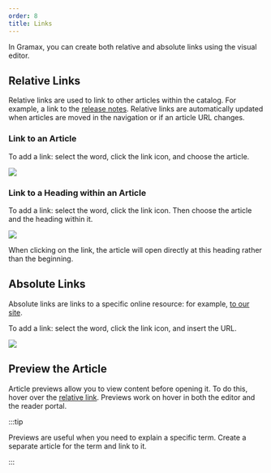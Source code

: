 ```yaml
---
order: 8
title: Links
---
```


In Gramax, you can create both relative and absolute links using the visual editor.

## Relative Links

Relative links are used to link to other articles within the catalog. For example, a link to the [release notes](./../../whats-new/_index). Relative links are automatically updated when articles are moved in the navigation or if an article URL changes.

### Link to an Article

To add a link: select the word, click the link icon, and choose the article.

![](./link-editor.png)

### Link to a Heading within an Article

To add a link: select the word, click the link icon. Then choose the article and the heading within it.

![](./link-editor-3.png)

When clicking on the link, the article will open directly at this heading rather than the beginning.

## Absolute Links

Absolute links are links to a specific online resource: for example, [to our site](https://gram.ax/).

To add a link: select the word, click the link icon, and insert the URL.

![](./link-editor-2.png)

## Preview the Article

Article previews allow you to view content before opening it. To do this, hover over the [relative link](./link-editor). Previews work on hover in both the editor and the reader portal.

:::tip 

Previews are useful when you need to explain a specific term. Create a separate article for the term and link to it.

:::
